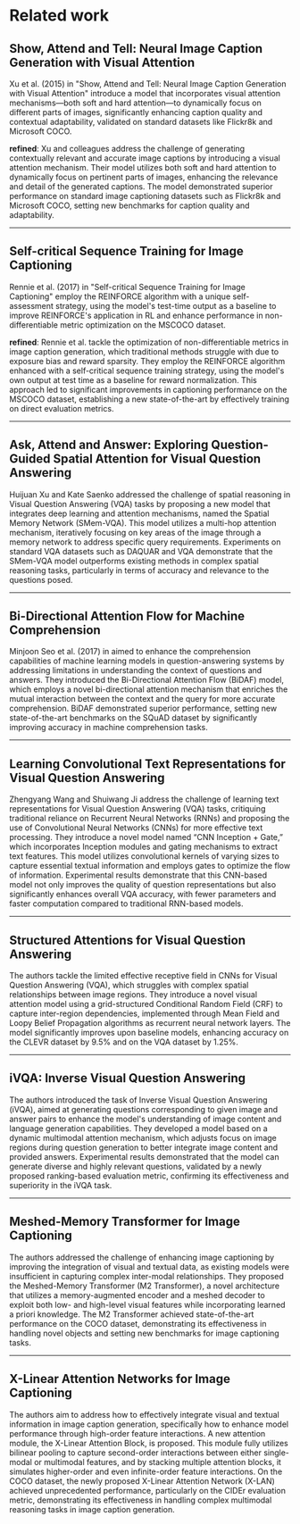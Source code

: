 # Related work

## **Show, Attend and Tell: Neural Image Caption Generation with Visual Attention**
Xu et al. (2015) in "Show, Attend and Tell: Neural Image Caption Generation with Visual Attention" introduce a model that incorporates visual attention mechanisms—both soft and hard attention—to dynamically focus on different parts of images, significantly enhancing caption quality and contextual adaptability, validated on standard datasets like Flickr8k and Microsoft COCO.

**refined**: Xu and colleagues address the challenge of generating contextually relevant and accurate image captions by introducing a visual attention mechanism. Their model utilizes both soft and hard attention to dynamically focus on pertinent parts of images, enhancing the relevance and detail of the generated captions. The model demonstrated superior performance on standard image captioning datasets such as Flickr8k and Microsoft COCO, setting new benchmarks for caption quality and adaptability.

---
##  **Self-critical Sequence Training for Image Captioning**
Rennie et al. (2017) in "Self-critical Sequence Training for Image Captioning" employ the REINFORCE algorithm with a unique self-assessment strategy, using the model's test-time output as a baseline to improve REINFORCE's application in RL and enhance performance in non-differentiable metric optimization on the MSCOCO dataset.

**refined**: Rennie et al. tackle the optimization of non-differentiable metrics in image caption generation, which traditional methods struggle with due to exposure bias and reward sparsity. They employ the REINFORCE algorithm enhanced with a self-critical sequence training strategy, using the model's own output at test time as a baseline for reward normalization. This approach led to significant improvements in captioning performance on the MSCOCO dataset, establishing a new state-of-the-art by effectively training on direct evaluation metrics.

---
## **Ask, Attend and Answer: Exploring Question-Guided Spatial Attention for Visual Question Answering**
Huijuan Xu and Kate Saenko addressed the challenge of spatial reasoning in Visual Question Answering (VQA) tasks by proposing a new model that integrates deep learning and attention mechanisms, named the Spatial Memory Network (SMem-VQA). This model utilizes a multi-hop attention mechanism, iteratively focusing on key areas of the image through a memory network to address specific query requirements. Experiments on standard VQA datasets such as DAQUAR and VQA demonstrate that the SMem-VQA model outperforms existing methods in complex spatial reasoning tasks, particularly in terms of accuracy and relevance to the questions posed.

---
## **Bi-Directional Attention Flow for Machine Comprehension**
Minjoon Seo et al. (2017) in aimed to enhance the comprehension capabilities of machine learning models in question-answering systems by addressing limitations in understanding the context of questions and answers. They introduced the Bi-Directional Attention Flow (BiDAF) model, which employs a novel bi-directional attention mechanism that enriches the mutual interaction between the context and the query for more accurate comprehension. BiDAF demonstrated superior performance, setting new state-of-the-art benchmarks on the SQuAD dataset by significantly improving accuracy in machine comprehension tasks.

---
## **Learning Convolutional Text Representations for Visual Question Answering**
Zhengyang Wang and Shuiwang Ji address the challenge of learning text representations for Visual Question Answering (VQA) tasks, critiquing traditional reliance on Recurrent Neural Networks (RNNs) and proposing the use of Convolutional Neural Networks (CNNs) for more effective text processing. They introduce a novel model named “CNN Inception + Gate,” which incorporates Inception modules and gating mechanisms to extract text features. This model utilizes convolutional kernels of varying sizes to capture essential textual information and employs gates to optimize the flow of information. Experimental results demonstrate that this CNN-based model not only improves the quality of question representations but also significantly enhances overall VQA accuracy, with fewer parameters and faster computation compared to traditional RNN-based models.

---
## **Structured Attentions for Visual Question Answering**
The authors tackle the limited effective receptive field in CNNs for Visual Question Answering (VQA), which struggles with complex spatial relationships between image regions. They introduce a novel visual attention model using a grid-structured Conditional Random Field (CRF) to capture inter-region dependencies, implemented through Mean Field and Loopy Belief Propagation algorithms as recurrent neural network layers. The model significantly improves upon baseline models, enhancing accuracy on the CLEVR dataset by 9.5% and on the VQA dataset by 1.25%.

---
## **iVQA: Inverse Visual Question Answering**
The authors introduced the task of Inverse Visual Question Answering (iVQA), aimed at generating questions corresponding to given image and answer pairs to enhance the model's understanding of image content and language generation capabilities. They developed a model based on a dynamic multimodal attention mechanism, which adjusts focus on image regions during question generation to better integrate image content and provided answers. Experimental results demonstrated that the model can generate diverse and highly relevant questions, validated by a newly proposed ranking-based evaluation metric, confirming its effectiveness and superiority in the iVQA task.

---
## **Meshed-Memory Transformer for Image Captioning**
The authors addressed the challenge of enhancing image captioning by improving the integration of visual and textual data, as existing models were insufficient in capturing complex inter-modal relationships. They proposed the Meshed-Memory Transformer (M2 Transformer), a novel architecture that utilizes a memory-augmented encoder and a meshed decoder to exploit both low- and high-level visual features while incorporating learned a priori knowledge. The M2 Transformer achieved state-of-the-art performance on the COCO dataset, demonstrating its effectiveness in handling novel objects and setting new benchmarks for image captioning tasks.

---
## **X-Linear Attention Networks for Image Captioning**
The authors aim to address how to effectively integrate visual and textual information in image caption generation, specifically how to enhance model performance through high-order feature interactions. A new attention module, the X-Linear Attention Block, is proposed. This module fully utilizes bilinear pooling to capture second-order interactions between either single-modal or multimodal features, and by stacking multiple attention blocks, it simulates higher-order and even infinite-order feature interactions. On the COCO dataset, the newly proposed X-Linear Attention Network (X-LAN) achieved unprecedented performance, particularly on the CIDEr evaluation metric, demonstrating its effectiveness in handling complex multimodal reasoning tasks in image caption generation.